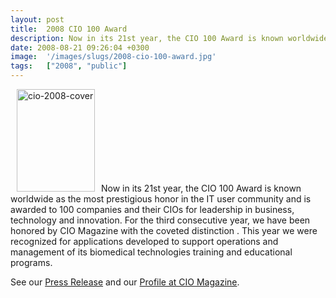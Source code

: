 ```yaml
---
layout: post
title:  2008 CIO 100 Award
description: Now in its 21st year, the CIO 100 Award is known worldwide as the most prestigious honor in the IT user community and is awarded to 100 companies and their CIOs for leadership in business, technology and innovation. For the third consecutive year, we have been honored by CIO Magazine with the coveted distinction . This year we were recognized for applications developed to support operations and management of its biomedical technologies training and educational programs. See our Press Release and
date: 2008-08-21 09:26:04 +0300
image:  '/images/slugs/2008-cio-100-award.jpg'
tags:   ["2008", "public"]
---
```

<p><img class="alignleft size-full wp-image-424" style="margin-left:10px;margin-right:10px;" title="cio-2008-cover" src="http://res.cloudinary.com/blog-jeffdouglas-com/image/upload/v1400399678/cio-2008-cover_b9zvxc.jpg" alt="cio-2008-cover" width="125" height="164" />Now in its 21st year, the CIO 100 Award is known worldwide as the most prestigious honor in the IT user community and is awarded to 100 companies and their CIOs for leadership in business, technology and innovation. For the third consecutive year, we have been honored by CIO Magazine with the coveted distinction . This year we were recognized for applications developed to support operations and management of its biomedical technologies training and educational programs.</p>
<p>See our <a href="http://www.medisend.org/2008-cio-100-award.html" target="_blank">Press Release</a> and our <a href="http://www.cio.com/cio100/detail/1848" target="_blank">Profile at CIO Magazine</a>.</p>

